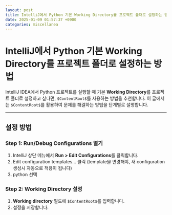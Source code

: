 ```yaml
---
layout: post
title: IntelliJ에서 Python 기본 Working Directory를 프로젝트 폴더로 설정하는 방법
date: 2025-01-09 01:57:37 +0900
categories: miscellanea
---
```


# IntelliJ에서 Python 기본 Working Directory를 프로젝트 폴더로 설정하는 방법

IntelliJ IDEA에서 Python 프로젝트를 실행할 때 기본 **Working Directory**를 프로젝트 폴더로 설정하고 싶다면, `$ContentRoot$`를 사용하는 방법을 추천합니다. 이 글에서는 `$ContentRoot$`를 활용하여 문제를 해결하는 방법을 단계별로 설명합니다.

---


## 설정 방법

### Step 1: Run/Debug Configurations 열기
1. IntelliJ 상단 메뉴에서 **Run > Edit Configurations**를 클릭합니다.
2. Edit configuration templates... 클릭 (template을 변경해야, 새 configuration 생성시 자동으로 적용이 됩니다)
3. python 선택

### Step 2: Working Directory 설정
1. **Working directory** 필드에 `$ContentRoot$`를 입력합니다.
2. 설정을 저장합니다.
